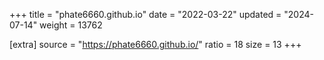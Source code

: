 +++
title = "phate6660.github.io"
date = "2022-03-22"
updated = "2024-07-14"
weight = 13762

[extra]
source = "https://phate6660.github.io/"
ratio = 18
size = 13
+++
